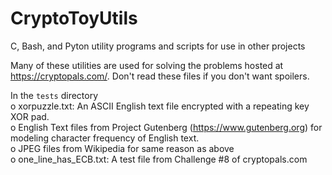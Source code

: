# CryptoToyUtils
C, Bash, and Pyton utility programs and scripts for use in other projects

Many of these utilities are used for solving the problems hosted at https://cryptopals.com/.  Don't read these files if you don't want spoilers.

In the `tests` directory  
o xorpuzzle.txt: An ASCII English text file encrypted with a repeating key XOR pad.  
o English Text files from Project Gutenberg (https://www.gutenberg.org) for modeling character frequency of English text.  
o JPEG files from Wikipedia for same reason as above  
o one_line_has_ECB.txt: A test file from Challenge #8 of cryptopals.com
